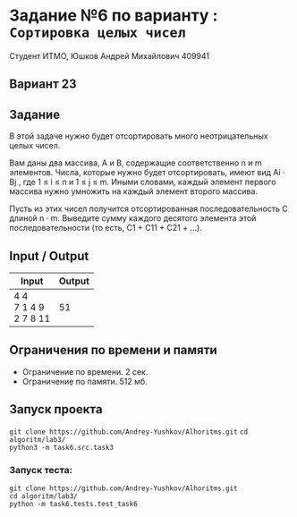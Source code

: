 # Задание №6 по варианту  : `Сортировка целых чисел`

Студент ИТМО, Юшков Андрей Михайлович  409941

## Вариант 23

## Задание 
В этой задаче нужно будет отсортировать много неотрицательных целых чисел.

Вам даны два массива, A и B, содержащие соответственно n и m элементов. Числа, которые нужно будет отсортировать, имеют вид Ai · Bj , где 1 ≤ i ≤ n и 1 ≤ j ≤ m. Иными словами, каждый элемент первого массива нужно умножить на каждый элемент второго массива.

Пусть из этих чисел получится отсортированная последовательность C длиной n · m. Выведите сумму каждого десятого элемента этой последовательности (то есть, C1 + C11 + C21 + ...).

## Input / Output 

| Input                        | Output |
|------------------------------|--------|
| 4 4<br/>7 1 4 9<br/>2 7 8 11 | 51     |

## Ограничения по времени и памяти

- Ограничение по времени. 2 сек.
- Ограничение по памяти. 512 мб.


## Запуск проекта

`git clone https://github.com/Andrey-Yushkov/Alhoritms.git`
`cd algoritm/lab3/`  
`python3 -m task6.src.task3` 

### Запуск теста:   
   
`git clone https://github.com/Andrey-Yushkov/Alhoritms.git`   
`cd algoritm/lab3/`  
`python -m task6.tests.test_task6`